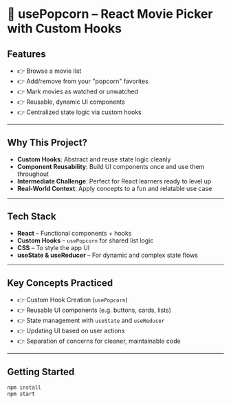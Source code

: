 # 🍿 usePopcorn – React Movie Picker with Custom Hooks

##  Features

- 👉 Browse a movie list
- 👉 Add/remove from your "popcorn" favorites
- 👉 Mark movies as watched or unwatched
- 👉 Reusable, dynamic UI components
- 👉 Centralized state logic via custom hooks

---

##  Why This Project?

- **Custom Hooks**: Abstract and reuse state logic cleanly  
- **Component Reusability**: Build UI components once and use them throughout
- **Intermediate Challenge**: Perfect for React learners ready to level up
- **Real-World Context**: Apply concepts to a fun and relatable use case

---

##  Tech Stack

- **React** – Functional components + hooks
- **Custom Hooks** – `usePopcorn` for shared list logic
- **CSS** – To style the app UI
- **useState & useReducer** – For dynamic and complex state flows

---

##  Key Concepts Practiced

- 👉 Custom Hook Creation (`usePopcorn`)
- 👉 Reusable UI components (e.g. buttons, cards, lists)
- 👉 State management with `useState` and `useReducer`
- 👉 Updating UI based on user actions
- 👉 Separation of concerns for cleaner, maintainable code

---

##  Getting Started

```bash
npm install
npm start
```


